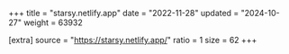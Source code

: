 +++
title = "starsy.netlify.app"
date = "2022-11-28"
updated = "2024-10-27"
weight = 63932

[extra]
source = "https://starsy.netlify.app/"
ratio = 1
size = 62
+++
